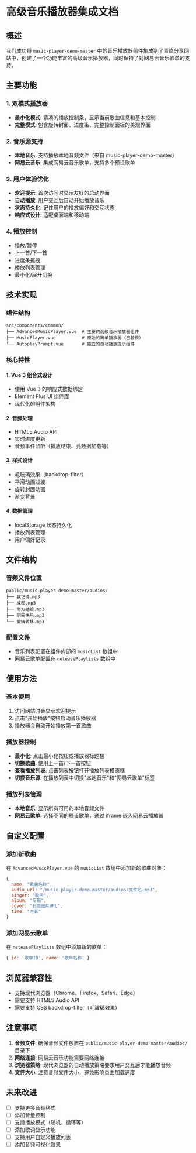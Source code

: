 # 高级音乐播放器集成文档

## 概述

我们成功将 `music-player-demo-master` 中的音乐播放器组件集成到了青岚分享网站中，创建了一个功能丰富的高级音乐播放器，同时保持了对网易云音乐歌单的支持。

## 主要功能

### 1. 双模式播放器
- **最小化模式**: 紧凑的播放控制条，显示当前歌曲信息和基本控制
- **完整模式**: 包含旋转封面、进度条、完整控制面板的美观界面

### 2. 音乐源支持
- **本地音乐**: 支持播放本地音频文件（来自 music-player-demo-master）
- **网易云音乐**: 集成网易云音乐歌单，支持多个预设歌单

### 3. 用户体验优化
- **欢迎提示**: 首次访问时显示友好的启动界面
- **自动播放**: 用户交互后自动开始播放音乐
- **状态持久化**: 记住用户的播放偏好和交互状态
- **响应式设计**: 适配桌面端和移动端

### 4. 播放控制
- 播放/暂停
- 上一首/下一首
- 进度条拖拽
- 播放列表管理
- 最小化/展开切换

## 技术实现

### 组件结构
```
src/components/common/
├── AdvancedMusicPlayer.vue  # 主要的高级音乐播放器组件
├── MusicPlayer.vue          # 原始的简单播放器（已替换）
└── AutoplayPrompt.vue       # 独立的自动播放提示组件
```

### 核心特性

#### 1. Vue 3 组合式设计
- 使用 Vue 3 的响应式数据绑定
- Element Plus UI 组件库
- 现代化的组件架构

#### 2. 音频处理
- HTML5 Audio API
- 实时进度更新
- 音频事件监听（播放结束、元数据加载等）

#### 3. 样式设计
- 毛玻璃效果（backdrop-filter）
- 平滑动画过渡
- 旋转封面动画
- 渐变背景

#### 4. 数据管理
- localStorage 状态持久化
- 播放列表管理
- 用户偏好记录

## 文件结构

### 音频文件位置
```
public/music-player-demo-master/audios/
├── 我记得.mp3
├── 成都.mp3
├── 南方姑娘.mp3
├── 阴天快乐.mp3
└── 爱情转移.mp3
```

### 配置文件
- 音乐列表配置在组件内部的 `musicList` 数组中
- 网易云歌单配置在 `neteasePlaylists` 数组中

## 使用方法

### 基本使用
1. 访问网站时会显示欢迎提示
2. 点击"开始播放"按钮启动音乐播放器
3. 播放器会自动开始播放第一首歌曲

### 播放器控制
- **最小化**: 点击最小化按钮或播放器标题栏
- **切换歌曲**: 使用上一首/下一首按钮
- **查看播放列表**: 点击列表按钮打开播放列表模态框
- **切换音乐源**: 在播放列表中切换"本地音乐"和"网易云歌单"标签

### 播放列表管理
- **本地音乐**: 显示所有可用的本地音频文件
- **网易云歌单**: 选择不同的预设歌单，通过 iframe 嵌入网易云播放器

## 自定义配置

### 添加新歌曲
在 `AdvancedMusicPlayer.vue` 的 `musicList` 数组中添加新的歌曲对象：

```javascript
{
  name: "歌曲名称",
  audio_url: "/music-player-demo-master/audios/文件名.mp3",
  singer: "歌手",
  album: "专辑",
  cover: "封面图片URL",
  time: "时长"
}
```

### 添加网易云歌单
在 `neteasePlaylists` 数组中添加新的歌单：

```javascript
{ id: '歌单ID', name: '歌单名称' }
```

## 浏览器兼容性

- 支持现代浏览器（Chrome、Firefox、Safari、Edge）
- 需要支持 HTML5 Audio API
- 需要支持 CSS backdrop-filter（毛玻璃效果）

## 注意事项

1. **音频文件**: 确保音频文件放置在 `public/music-player-demo-master/audios/` 目录下
2. **网络连接**: 网易云音乐功能需要网络连接
3. **浏览器策略**: 现代浏览器的自动播放策略要求用户交互后才能播放音频
4. **文件大小**: 注意音频文件大小，避免影响页面加载速度

## 未来改进

- [ ] 支持更多音频格式
- [ ] 添加音量控制
- [ ] 支持播放模式（随机、循环等）
- [ ] 添加歌词显示功能
- [ ] 支持用户自定义播放列表
- [ ] 添加音频可视化效果
